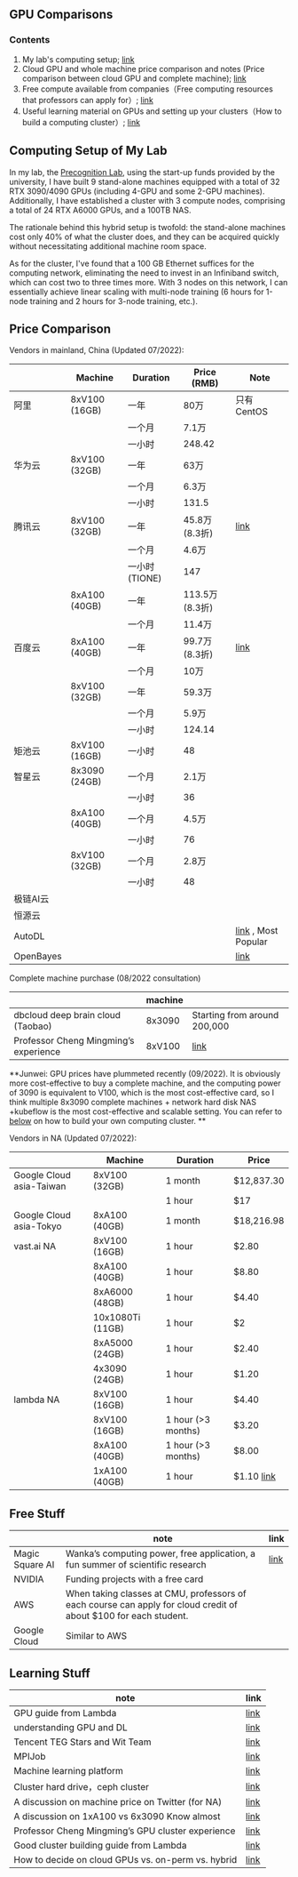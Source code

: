 ## GPU Comparisons

### Contents
1. My lab's computing setup; [link](#computing-setup-of-my-lab)
2. Cloud GPU and whole machine price comparison and notes (Price comparison between cloud GPU and complete machine); [link](#price-comparison)
3. Free compute available from companies（Free computing resources that professors can apply for）; [link](#free-stuff)
4. Useful learning material on GPUs and setting up your clusters（How to build a computing cluster）; [link](#learning-stuff)

## Computing Setup of My Lab

In my lab, the [Precognition Lab](http://precognition.team/), using the start-up funds provided by the university, I have built 9 stand-alone machines equipped with a total of 32 RTX 3090/4090 GPUs (including 4-GPU and some 2-GPU machines). Additionally, I have established a cluster with 3 compute nodes, comprising a total of 24 RTX A6000 GPUs, and a 100TB NAS.

The rationale behind this hybrid setup is twofold: the stand-alone machines cost only 40% of what the cluster does, and they can be acquired quickly without necessitating additional machine room space.

As for the cluster, I've found that a 100 GB Ethernet suffices for the computing network, eliminating the need to invest in an Infiniband switch, which can cost two to three times more. With 3 nodes on this network, I can essentially achieve linear scaling with multi-node training (6 hours for 1-node training and 2 hours for 3-node training, etc.).


## Price Comparison

Vendors in mainland, China (Updated 07/2022):

|          | Machine          | Duration           | Price (RMB)         | Note                        |
|----------|---------------|----------------|----------------|------------------------------------------------|
| 阿里     | 8xV100 (16GB) | 一年           | 80万           | 只有CentOS                                     |
|          |               | 一个月         | 7.1万          |                                                |
|          |               | 一小时         |         248.42 |                                                |
| 华为云   | 8xV100 (32GB) | 一年           | 63万           |                                                |
|          |               | 一个月         | 6.3万          |                                                |
|          |               | 一小时         |          131.5 |                                                |
| 腾讯云   | 8xV100 (32GB) | 一年           | 45.8万(8.3折)  |  [link](https://cloud.tencent.com/document/product/560/8025) |
|          |               | 一个月         | 4.6万          |                                                |
|          |               | 一小时 (TIONE) |            147 |                                                |
|          | 8xA100 (40GB) | 一年           | 113.5万(8.3折) |                                                |
|          |               | 一个月         | 11.4万         |                                                |
| 百度云   | 8xA100 (40GB) | 一年           | 99.7万(8.3折)  | [link](https://cloud.baidu.com/product-price/gpu.html) |
|          |               | 一个月         | 10万           |                                                |
|          | 8xV100 (32GB) | 一年           | 59.3万         |                                                |
|          |               | 一个月         | 5.9万          |                                                |
|          |               | 一小时         |         124.14 |                                                |
| 矩池云   | 8xV100 (16GB) | 一小时         |             48 |                                                |
| 智星云   | 8x3090 (24GB) | 一个月         | 2.1万          |                                                |
|          |               | 一小时         |             36 |                                                |
|          | 8xA100 (40GB) | 一个月         | 4.5万          |                                                |
|          |               | 一小时         |             76 |                                                |
|          | 8xV100 (32GB) | 一个月         | 2.8万          |                                                |
|          |               | 一小时         |             48 |                                                |
| 极链AI云 |               |                |                |                                                |
| 恒源云   |               |                |                |                                                |
| AutoDL   |               |                |                |                          [link](https://www.autodl.com/) , Most Popular                      |
| OpenBayes |               |               |                 |                 [link](https://openbayes.com/)         |


Complete machine purchase (08/2022 consultation)

|               | machine   |            |
|---------------|--------|------------|
| dbcloud deep brain cloud (Taobao) | 8x3090 | Starting from around 200,000 |
|Professor Cheng Mingming’s experience|8xV100| [link](https://mmcheng.net/dlm/)|

**Junwei: GPU prices have plummeted recently (09/2022). It is obviously more cost-effective to buy a complete machine, and the computing power of 3090 is equivalent to V100, which is the most cost-effective card, so I think multiple 8x3090 complete machines + network hard disk NAS +kubeflow is the most cost-effective and scalable setting. You can refer to [below](#learning-stuff) on how to build your own computing cluster. **

Vendors in NA (Updated 07/2022):

|                          | Machine             | Duration            | Price        |
|--------------------------|------------------|-----------------|-------------|
| Google Cloud asia-Taiwan | 8xV100 (32GB)    | 1 month          | $12,837.30  |
|                          |                  | 1 hour          |        $17  |
| Google Cloud asia-Tokyo  | 8xA100 (40GB)    | 1 month          | $18,216.98  |
| vast.ai NA               | 8xV100 (16GB)    | 1 hour          |      $2.80  |
|                          | 8xA100 (40GB)    | 1 hour         |      $8.80  |
|                          | 8xA6000 (48GB)   | 1 hour         |      $4.40  |
|                          | 10x1080Ti (11GB) | 1 hour         |         $2  |
|                          | 8xA5000 (24GB)   | 1 hour          |      $2.40  |
|                          | 4x3090 (24GB)    | 1 hour          |      $1.20  |
| lambda NA                | 8xV100 (16GB)    | 1 hour         |      $4.40  |
|                          | 8xV100 (16GB)    | 1 hour (>3 months) |      $3.20  |
|                          | 8xA100 (40GB)    | 1 hour (>3 months) |      $8.00  |
|                          | 1xA100 (40GB)    | 1 hour |      $1.10 [link](https://www.youtube.com/watch?v=tWVq4GxSCps)  |

## Free Stuff


|              | note                                                                   | link                                                                                                                                                                                                                                                                                                                                                              |
|--------------|------------------------------------------------------------------------|-------------------------------------------------------------------------------------------------------------------------------------------------------------------------------------------------------------------------------------------------------------------------------------------------------------------------------------------------------------------|
| Magic Square AI       | Wanka’s computing power, free application, a fun summer of scientific research                                     | [link](https://mp.weixin.qq.com/s?__biz=Mzk0MjE3MzQ5Mg==&mid=2247484702&idx=1&sn=5157e2c6564c41171ad7973f861e3a12&chksm=c2c67945f5b1f053a997f8213dee6284e9c1ecedaf13fd4f6165a6aaea77eee92ed3320da163&mpshare=1&scene=1&srcid=0715juU6U4wioPfFdA6loJQX&sharer_sharetime=1660101801014&sharer_shareid=c5b6fadc801a2c4ecd6ca0096153aea4&version=4.0.9.99149&platform=mac#rd) |
| NVIDIA       | Funding projects with a free card                                                 |                                                                                                                                                                                                                                                                                                                                                                   |
| AWS          | When taking classes at CMU, professors of each course can apply for cloud credit of about $100 for each student. |                                                                                                                                                                                                                                                                                                                                                                   |
| Google Cloud | Similar to AWS                                                                |                                                                                                                                                                                                                                                                                                                                                                   |

## Learning Stuff

| note                     | link                                                |
|--------------------------|-----------------------------------------------------|
| GPU guide from Lambda    | [link](https://lambdalabs.com/blog/best-gpu-2022-sofar/)    |
| understanding GPU and DL | [link](https://horace.io/brrr_intro.html)                   |
| Tencent TEG Stars and Wit Team    | [link](https://cloud.tencent.com/developer/article/1500001) |
| MPIJob                   | [link](https://github.com/kubeflow/mpi-operator)            |
| Machine learning platform             | [link](https://aijishu.com/a/1060000000136087)              |
| Cluster hard drive，ceph cluster   | [link](https://www.45drives.com/products/cluster/)          |
| A discussion on machine price on Twitter (for NA)   | [link](https://twitter.com/WenhuChen/status/1565083349911326720)       |
| A discussion on 1xA100 vs 6x3090 Know almost   | [link](https://www.zhihu.com/question/551536415/answer/2657911978)       |
|Professor Cheng Mingming’s GPU cluster experience|[link](https://mmcheng.net/servers/)|
|Good cluster building guide from Lambda| [link](https://www.youtube.com/watch?v=rfu5FwncZ6s)|
|How to decide on cloud GPUs vs. on-perm vs. hybrid| [link](https://www.youtube.com/watch?v=3EnIW0EZkr4)|

